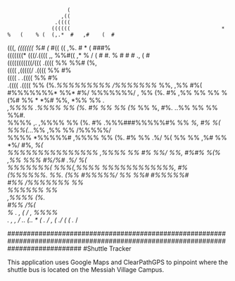                        (                                                                                                         
                     ,((                                                                                                         
                   .((((                                                                                                         
                  ((((((                                                *   %   (    % (  (,.*  #   ,#    (  #                   
(((,            *(((((((                                                %# (*   #((   ((   ,%.  #   * (   ###%                   
 (((((((*      (((/.((((        ,,                %%#((                ,* %  /  (    # #. %  #  #  #  .,  (  #                   
  (((((((((((/(((  .((((        %%        %%#    (%,                                                                             
   ((((  ,(((((/   .((((        %%               #%                                                                              
    ((((     .     .((((        %%               #%                                                                              
    .((((          .((((        %%        (%.*%%%%%%%%%   /%%%%%%%*   %%,     ,%%      #%(  #%%%%%%%*  %%*       #%/  %%%%%%%/  ,
                                %%        (%.    #%     ,%%       %%   %%     %(%#     %%   *      *%#  %%,     *%%  %%     *.   
    ,%%%%          .%%%%        %%        (%.    #%     %%         %%  (%*   %%  %,   #%.         ..%%   %%     %%   %%#.        
    %%%%     ,.    ,%%%%        %%        (%.    #%    .%%%###%%%%%#%   %%  *%,  #%   %(    %%%(*...%%   ,%%   %%      /%%%%%/   
   %%%%  *%%%%%#   ,%%%%        %%        (%.    #%     %%              .%/ %(    %% %%   ,%#       %%    *%/ #%,           *%(  
  %%%%%%%%%%%%%%%  ,%%%%        %%               #%      %%/      %%,    #%#%     *%(%*   ,%%      %%%     #%/%#    .%/     *%(  
 %%%%%%%(      %%%(,%%%%        %%%%%%%%%%%%,    #%        (%%%%%%.       %%.      (%%      #%%%%%/ %%      %%#       #%%%%%#    
#%%*            /%%%%%%%                                                                                    %%                   
                  %%%%%%                                                                                   %%                    
                   ,%%%%                                                                                  (%.                    
                     #%%                                                                                 /%(                     
                       %                *.     ,          (          /                      ,         %%%%*                      
                                        *.  ,  , / ..     (..  * ( . /  , (   ./ (   ( .**  /                                    
                                        
###################################################################################################################################
#Shuttle Tracker

This application uses Google Maps and ClearPathGPS to pinpoint where the shuttle bus is located on the Messiah Village Campus.
